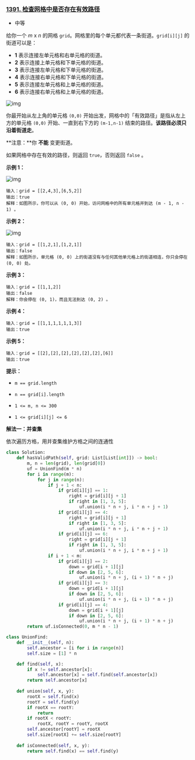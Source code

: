 ### [1391. 检查网格中是否存在有效路径](https://leetcode.cn/problems/check-if-there-is-a-valid-path-in-a-grid/)

- 中等

给你一个 *m* x *n* 的网格 `grid`。网格里的每个单元都代表一条街道。`grid[i][j]` 的街道可以是：

- **1** 表示连接左单元格和右单元格的街道。
- **2** 表示连接上单元格和下单元格的街道。
- **3** 表示连接左单元格和下单元格的街道。
- **4** 表示连接右单元格和下单元格的街道。
- **5** 表示连接左单元格和上单元格的街道。
- **6** 表示连接右单元格和上单元格的街道。

 ![img](https://assets.leetcode-cn.com/aliyun-lc-upload/uploads/2020/03/21/main.png)

你最开始从左上角的单元格 `(0,0)` 开始出发，网格中的「有效路径」是指从左上方的单元格 `(0,0)` 开始、一直到右下方的 `(m-1,n-1)` 结束的路径。**该路径必须只沿着街道走**。

**注意：**你 **不能** 变更街道。

如果网格中存在有效的路径，则返回 `true`，否则返回 `false` 。

**示例 1：**

 ![img](https://assets.leetcode-cn.com/aliyun-lc-upload/uploads/2020/03/21/e1.png)

```
输入：grid = [[2,4,3],[6,5,2]]
输出：true
解释：如图所示，你可以从 (0, 0) 开始，访问网格中的所有单元格并到达 (m - 1, n - 1) 。
```

**示例 2：**

 ![img](https://assets.leetcode-cn.com/aliyun-lc-upload/uploads/2020/03/21/e2.png)

```
输入：grid = [[1,2,1],[1,2,1]]
输出：false
解释：如图所示，单元格 (0, 0) 上的街道没有与任何其他单元格上的街道相连，你只会停在 (0, 0) 处。
```

**示例 3：**

```
输入：grid = [[1,1,2]]
输出：false
解释：你会停在 (0, 1)，而且无法到达 (0, 2) 。
```

**示例 4：**

```
输入：grid = [[1,1,1,1,1,1,3]]
输出：true
```

**示例 5：**

```
输入：grid = [[2],[2],[2],[2],[2],[2],[6]]
输出：true
```

**提示：**

- `m == grid.length`
- `n == grid[i].length`

- `1 <= m, n <= 300`
- `1 <= grid[i][j] <= 6`

**解法一：并查集**

依次遍历方格，用并查集维护方格之间的连通性

```python
class Solution:
    def hasValidPath(self, grid: List[List[int]]) -> bool:
        m, n = len(grid), len(grid[0])
        uf = UnionFind(m * n)
        for i in range(m):
            for j in range(n):
                if j + 1 < n:
                    if grid[i][j] == 1:
                        right = grid[i][j + 1]
                        if right in [1, 3, 5]:
                            uf.union(i * n + j, i * n + j + 1)
                    if grid[i][j] == 4:
                        right = grid[i][j + 1]
                        if right in [1, 3, 5]:
                            uf.union(i * n + j, i * n + j + 1)
                    if grid[i][j] == 6:
                        right = grid[i][j + 1]
                        if right in [1, 3, 5]:
                            uf.union(i * n + j, i * n + j + 1)
                if i + 1 < m:
                    if grid[i][j] == 2:
                        down = grid[i + 1][j]
                        if down in [2, 5, 6]:
                            uf.union(i * n + j, (i + 1) * n + j)
                    if grid[i][j] == 3:
                        down = grid[i + 1][j]
                        if down in [2, 5, 6]:
                            uf.union(i * n + j, (i + 1) * n + j)
                    if grid[i][j] == 4:
                        down = grid[i + 1][j]
                        if down in [2, 5, 6]:
                            uf.union(i * n + j, (i + 1) * n + j)
        return uf.isConnected(0, m * n - 1)

class UnionFind:
    def __init__(self, n):
        self.ancestor = [i for i in range(n)]
        self.size = [1] * n

    def find(self, x):
        if x != self.ancestor[x]:
            self.ancestor[x] = self.find(self.ancestor[x])
        return self.ancestor[x]
    
    def union(self, x, y):
        rootX = self.find(x)
        rootY = self.find(y)
        if rootX == rootY:
            return
        if rootX < rootY:
            rootX, rootY = rootY, rootX
        self.ancestor[rootY] = rootX
        self.size[rootX] += self.size[rootY]
    
    def isConnected(self, x, y):
        return self.find(x) == self.find(y)
```

